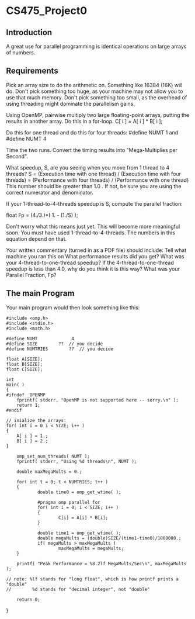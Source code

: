 # CS475_Project0
## Introduction

A great use for parallel programming is identical operations on large arrays of numbers.

## Requirements

Pick an array size to do the arithmetic on. Something like 16384 (16K) will do. Don't pick something too huge, as your machine may not allow you to use that much memory. Don't pick something too small, as the overhead of using threading might dominate the parallelism gains.

Using OpenMP, pairwise multiply two large floating-point arrays, putting the results in another array. Do this in a for-loop.
C[ i ] = A[ i ] * B[ i ];

Do this for one thread and do this for four threads:
#define NUMT 1
and
#define NUMT 4

Time the two runs. Convert the timing results into "Mega-Multiplies per Second".

What speedup, S, are you seeing when you move from 1 thread to 4 threads?
S = (Execution time with one thread) / (Execution time with four threads) = (Performance with four threads) / (Performance with one thread)
This number should be greater than 1.0 . If not, be sure you are using the correct numerator and denominator.

If your 1-thread-to-4-threads speedup is S, compute the parallel fraction:

float Fp = (4./3.)*( 1. - (1./S) );

Don't worry what this means just yet. This will become more meaningful soon.
You must have used 1-thread-to-4-threads. The numbers in this equation depend on that.

Your written commentary (turned in as a PDF file) should include:
Tell what machine you ran this on
What performance results did you get?
What was your 4-thread-to-one-thread speedup?
If the 4-thread-to-one-thread speedup is less than 4.0, why do you think it is this way?
What was your Parallel Fraction, Fp? 

## The main Program

Your main program would then look something like this:

	#include <omp.h>
	#include <stdio.h>
	#include <math.h>

	#define NUMT	         4
	#define SIZE       	??	// you decide
	#define NUMTRIES        ??	// you decide

	float A[SIZE];
	float B[SIZE];
	float C[SIZE];

	int
	main( )
	{
	#ifndef _OPENMP
		fprintf( stderr, "OpenMP is not supported here -- sorry.\n" );
		return 1;
	#endif

	// inialize the arrays:
	for( int i = 0 i < SIZE; i++ )
	{
		A[ i ] = 1.;
		B[ i ] = 2.;
	}

        omp_set_num_threads( NUMT );
        fprintf( stderr, "Using %d threads\n", NUMT );

        double maxMegaMults = 0.;

        for( int t = 0; t < NUMTRIES; t++ )
        {
                double time0 = omp_get_wtime( );

                #pragma omp parallel for
                for( int i = 0; i < SIZE; i++ )
                {
                        C[i] = A[i] * B[i];
                }

                double time1 = omp_get_wtime( );
                double megaMults = (double)SIZE/(time1-time0)/1000000.;
                if( megaMults > maxMegaMults )
                        maxMegaMults = megaMults;
        }

        printf( "Peak Performance = %8.2lf MegaMults/Sec\n", maxMegaMults );

	// note: %lf stands for "long float", which is how printf prints a "double"
	//        %d stands for "decimal integer", not "double"

        return 0;
}
